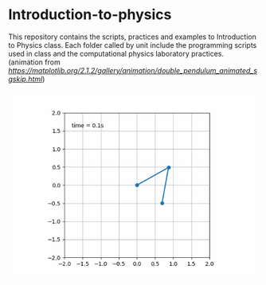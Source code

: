 # Introduction-to-physics
This repository contains the scripts, practices and examples to Introduction to Physics class. Each folder called by unit include the programming scripts used in class and the computational physics laboratory practices. (animation from  <cite>https://matplotlib.org/2.1.2/gallery/animation/double_pendulum_animated_sgskip.html</cite>)

<p align="center">
<img src="Double_pendulum_animation_matplotlib.gif"  alt="animated" />
</p>
